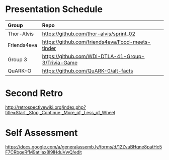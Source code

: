 # Presentation Schedule

Group       | Repo
:--         | :--
Thor-Alvis  | https://github.com/thor-alvis/sprint_02
Friends4eva | https://github.com/friends4eva/Food-meets-tinder
Group 3     | https://github.com/WDI-DTLA-41-Group-3/Trivia-Game
QuARK-O     | https://github.com/QuARK-0/alt-facts

# Second Retro

http://retrospectivewiki.org/index.php?title=Start,_Stop,_Continue,_More_of,_Less_of_Wheel

# Self Assessment

https://docs.google.com/a/generalassemb.ly/forms/d/12ZvuBHqne8patHc5F7CRbgeRfM9atllax8l9lHduVwQ/edit
